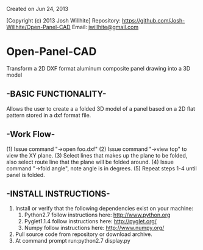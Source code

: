 Created on Jun 24, 2013

[Copyright (c) 2013 Josh Willhite]
 Repository: https://github.com/Josh-Willhite/Open-Panel-CAD Email: jwillhite@gmail.com

# Open-Panel-CAD

Transform a 2D DXF format aluminum composite panel drawing into a 3D model

## -BASIC FUNCTIONALITY-

Allows the user to create a a folded 3D model of a panel based on a 2D flat pattern stored in a dxf format file.

## -Work Flow-

(1) Issue command "->open foo.dxf"
(2) Issue command "->view top" to view the XY plane.
(3) Select lines that makes up the plane to be folded, also select route line that the plane will be folded around.
(4) Issue command "->fold angle", note angle is in degrees.
(5) Repeat steps 1-4 until panel is folded.

## -INSTALL INSTRUCTIONS-

1. Install or verify that the following dependencies exist on your machine:
    1. Python2.7 follow instructions here: http://www.python.org
    2. Pyglet1.1.4 follow instructions here: http://pyglet.org/
    3. Numpy follow instructions here: http://www.numpy.org/
2. Pull source code from repository or download archive.
3. At command prompt run:python2.7 display.py


